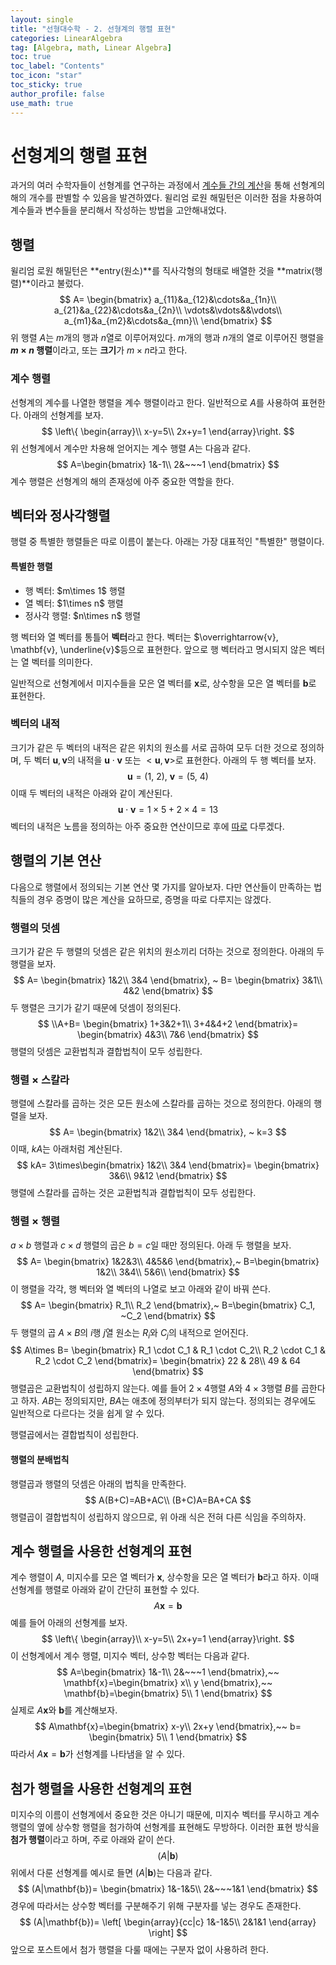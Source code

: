 ```yaml
---
layout: single
title: "선형대수학 - 2. 선형계의 행렬 표현"
categories: LinearAlgebra
tag: [Algebra, math, Linear Algebra]
toc: true
toc_label: "Contents"
toc_icon: "star"
toc_sticky: true
author_profile: false
use_math: true
---
```


# 선형계의 행렬 표현

과거의 여러 수학자들이 선형계를 연구하는 과정에서 <a href="#">계수들 간의 계산</a>을 통해 선형계의 해의 개수를 판별할 수 있음을 발견하였다. 윌리엄 로원 해밀턴은 이러한 점을 차용하여 계수들과 변수들을 분리해서 작성하는 방법을 고안해내었다.

## 행렬

윌리엄 로원 해밀턴은 **entry(원소)**를 직사각형의 형태로 배열한 것을 **matrix(행렬)**이라고 불렀다.
$$
A=
\begin{bmatrix}
a_{11}&a_{12}&\cdots&a_{1n}\\
a_{21}&a_{22}&\cdots&a_{2n}\\
\vdots&\vdots&&\vdots\\
a_{m1}&a_{m2}&\cdots&a_{mn}\\
\end{bmatrix}
$$
위 행렬 $A$는 $m$개의 행과 $n$열로 이루어져있다. $m$개의 행과 $n$개의 열로 이루어진 행렬을 **$m\times n$ 행렬**이라고, 또는 **크기**가 $m\times n$라고 한다.

### 계수 행렬

선형계의 계수를 나열한 행렬을 계수 행렬이라고 한다. 일반적으로 $A$를 사용하여 표현한다. 아래의 선형계를 보자.
$$
\left\{ \begin{array}\\
x-y=5\\
2x+y=1
\end{array}\right.
$$
위 선형계에서 계수만 차용해 얻어지는 계수 행렬 $A$는 다음과 같다.
$$
A=\begin{bmatrix}
1&-1\\
2&~~~1
\end{bmatrix}
$$
계수 행렬은 선형계의 해의 존재성에 아주 중요한 역할을 한다.

## 벡터와 정사각행렬

행렬 중 특별한 행렬들은 따로 이름이 붙는다. 아래는 가장 대표적인 "특별한" 행렬이다.

<div class="notice--info">
    <h4>
        특별한 행렬
    </h4>
    <ul>
        <li>행 벡터: $m\times 1$ 행렬</li>
        <li>열 벡터: $1\times n$ 행렬</li>
        <li>정사각 행렬: $n\times n$ 행렬</li>
    </ul>
</div>

행 벡터와 열 벡터를 통틀어 **벡터**라고 한다. 벡터는 $\overrightarrow{v}, \mathbf{v}, \underline{v}$등으로 표현한다. 앞으로 행 벡터라고 명시되지 않은 벡터는 열 벡터를 의미한다.

일반적으로 선형계에서 미지수들을 모은 열 벡터를 $\mathbf{x}$로, 상수항을 모은 열 벡터를 $\mathbf{b}$로 표현한다.

### 벡터의 내적

크기가 같은 두 벡터의 내적은 같은 위치의 원소를 서로 곱하여 모두 더한 것으로 정의하며, 두 벡터 $\mathbf{u}, \mathbf{v}$의 내적을 $\mathbf{u} \cdot \mathbf{v}$ 또는 $<\mathbf{u}, \mathbf{v}>$로 표현한다. 아래의 두 행 벡터를 보자.
$$
\mathbf{u}=(1,~2),~ \mathbf{v}=(5,~4)
$$
이때 두 벡터의 내적은 아래와 같이 계산된다.
$$
\mathbf{u} \cdot \mathbf{v}=1\times5+2\times4=13
$$
벡터의 내적은 노름을 정의하는 아주 중요한 연산이므로 후에 <a href="#">따로</a> 다루겠다.

## 행렬의 기본 연산

다음으로 행렬에서 정의되는 기본 연산 몇 가지를 알아보자. 다만 연산들이 만족하는 법칙들의 경우 증명이 많은 계산을 요하므로, 증명을 따로 다루지는 않겠다.

### 행렬의 덧셈

크기가 같은 두 행렬의 덧셈은 같은 위치의 원소끼리 더하는 것으로 정의한다. 아래의 두 행렬을 보자.
$$
A=
\begin{bmatrix}
1&2\\
3&4
\end{bmatrix}, ~
B=
\begin{bmatrix}
3&1\\
4&2
\end{bmatrix}
$$
두 행렬은 크기가 같기 때문에 덧셈이 정의된다.
$$
\\A+B=
\begin{bmatrix}
1+3&2+1\\
3+4&4+2
\end{bmatrix}=
\begin{bmatrix}
4&3\\
7&6
\end{bmatrix}
$$
행렬의 덧셈은 교환법칙과 결합법칙이 모두 성립한다.

### 행렬 $\times$ 스칼라

행렬에 스칼라를 곱하는 것은 모든 원소에 스칼라를 곱하는 것으로 정의한다. 아래의 행렬을 보자.
$$
A=
\begin{bmatrix}
1&2\\
3&4
\end{bmatrix}, ~
k=3
$$
이때, $kA$는 아래처럼 계산된다.
$$
kA=
3\times\begin{bmatrix}
1&2\\
3&4
\end{bmatrix}=
\begin{bmatrix}
3&6\\
9&12
\end{bmatrix}
$$
행렬에 스칼라를 곱하는 것은 교환법칙과 결합법칙이 모두 성립한다.

### 행렬 $\times$ 행렬

$a\times b$ 행렬과 $c\times d$ 행렬의 곱은 $b=c$일 때만 정의된다. 아래 두 행렬을 보자.
$$
A=
\begin{bmatrix}
1&2&3\\
4&5&6
\end{bmatrix},~
B=\begin{bmatrix}
1&2\\
3&4\\
5&6\\
\end{bmatrix}
$$
이 행렬을 각각, 행 벡터와 열 벡터의 나열로 보고 아래와 같이 바꿔 쓴다.
$$
A=
\begin{bmatrix}
R_1\\
R_2
\end{bmatrix},~
B=\begin{bmatrix}
C_1, ~C_2
\end{bmatrix}
$$
두 행렬의 곱 $A\times B$의 $i$행 $j$열 원소는 $R_i$와 $C_j$의 내적으로 얻어진다.
$$
A\times B=
\begin{bmatrix}
R_1 \cdot C_1 & R_1 \cdot C_2\\
R_2 \cdot C_1 & R_2 \cdot C_2
\end{bmatrix}=
\begin{bmatrix}
22 & 28\\
49 & 64
\end{bmatrix}
$$
행렬곱은 교환법칙이 성립하지 않는다. 예를 들어 $2\times4$행렬 $A$와 $4\times3$행렬 $B$를 곱한다고 하자. $AB$는 정의되지만, $BA$는 애초에 정의부터가 되지 않는다. 정의되는 경우에도 일반적으로 다르다는 것을 쉽게 알 수 있다.

행렬곱에서는 결합법칙이 성립한다.

#### 행렬의 분배법칙

행렬곱과 행렬의 덧셈은 아래의 법칙을 만족한다.
$$
A(B+C)=AB+AC\\
(B+C)A=BA+CA
$$
행렬곱이 결합법칙이 성립하지 않으므로, 위 아래 식은 전혀 다른 식임을 주의하자.

## 계수 행렬을 사용한 선형계의 표현

계수 행렬이 $A$, 미지수를 모은 열 벡터가 $\mathbf{x}$, 상수항을 모은 열 벡터가 $\mathbf{b}$라고 하자. 이때 선형계를 행렬로 아래와 같이 간단히 표현할 수 있다.
$$
A\mathbf{x}=\mathbf{b}
$$
예를 들어 아래의 선형계를 보자.
$$
\left\{ \begin{array}\\
x-y=5\\
2x+y=1
\end{array}\right.
$$
이 선형계에서 계수 행렬, 미지수 벡터, 상수항 벡터는 다음과 같다.
$$
A=\begin{bmatrix}
1&-1\\
2&~~~1
\end{bmatrix},~~
\mathbf{x}=\begin{bmatrix}
x\\
y
\end{bmatrix},~~
\mathbf{b}=\begin{bmatrix}
5\\
1
\end{bmatrix}
$$
실제로 $A\mathbf{x}$와 $\mathbf{b}$를 계산해보자.
$$
A\mathbf{x}=\begin{bmatrix}
x-y\\
2x+y
\end{bmatrix},~~
b=
\begin{bmatrix}
5\\
1
\end{bmatrix}
$$
따라서 $A\mathbf{x}=\mathbf{b}$가 선형계를 나타냄을 알 수 있다.

## 첨가 행렬을 사용한 선형계의 표현

미지수의 이름이 선형계에서 중요한 것은 아니기 때문에, 미지수 벡터를 무시하고 계수 행렬의 옆에 상수항 행렬을 첨가하여 선형계를 표현해도 무방하다. 이러한 표현 방식을 **첨가 행렬**이라고 하며, 주로 아래와 같이 쓴다.
$$
(A|\mathbf{b})
$$
위에서 다룬 선형계를 예시로 들면 $(A|\mathbf{b})$는 다음과 같다.
$$
(A|\mathbf{b})=
\begin{bmatrix}
1&-1&5\\
2&~~~1&1
\end{bmatrix}
$$
경우에 따라서는 상수항 벡터를 구분해주기 위해 구분자를 넣는 경우도 존재한다.
$$
(A|\mathbf{b})=
\left[
	\begin{array}{cc|c}
		1&-1&5\\
		2&1&1
	\end{array}
\right]
$$
앞으로 포스트에서 첨가 행렬을 다룰 때에는 구분자 없이 사용하려 한다.

